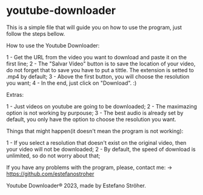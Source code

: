 # youtube-downloader

This is a simple file that will guide you on how to use the program, just follow the steps bellow.

How to use the Youtube Downloader:

1 - Get the URL from the video you want to download and paste it on the first line;
2 - The "Salvar Vídeo" button is to save the location of your video, do not forget that to save you have to put a tittle. The extension is setted to .mp4 by default;
3 - Above the first button, you will choose the resolution you want;
4 - In the end, just click on "Download". :)

Extras:

1 - Just videos on youtube are going to be downloaded;
2 - The maximazing option is not working by purpouse;
3 - The best audio is already set by default, you only have the option to choose the resolution you want.

Things that might happen(it doesn't mean the program is not working):

1 - If you select a resolution that doesn't exist on the original video, then your video will not be downloaded;
2 - By default, the speed of download is unlimited, so do not worry about that;

If you have any problems with the program, please, contact me:
-> https://github.com/estefanostroher

Youtube Downloader® 2023, made by Estefano Ströher.
